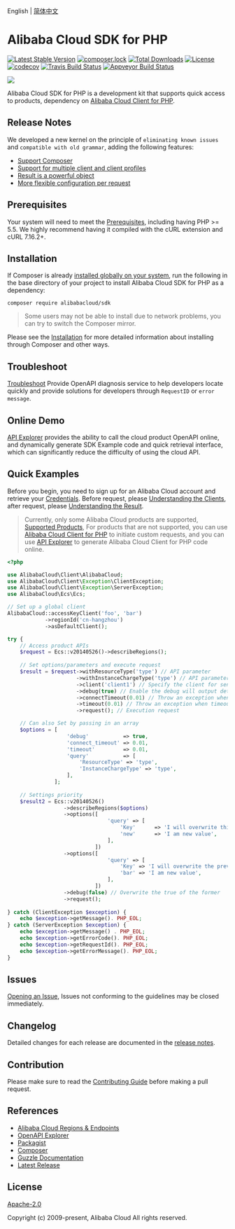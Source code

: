 English | [简体中文](/README-zh-CN.md)


# Alibaba Cloud SDK for PHP
[![Latest Stable Version](https://poser.pugx.org/alibabacloud/sdk/v/stable)](https://packagist.org/packages/alibabacloud/sdk)
[![composer.lock](https://poser.pugx.org/alibabacloud/sdk/composerlock)](https://packagist.org/packages/alibabacloud/sdk)
[![Total Downloads](https://poser.pugx.org/alibabacloud/sdk/downloads)](https://packagist.org/packages/alibabacloud/sdk)
[![License](https://poser.pugx.org/alibabacloud/sdk/license)](https://packagist.org/packages/alibabacloud/sdk)
[![codecov](https://codecov.io/gh/aliyun/openapi-sdk-php/branch/master/graph/badge.svg)](https://codecov.io/gh/aliyun/openapi-sdk-php)
[![Travis Build Status](https://travis-ci.org/aliyun/openapi-sdk-php.svg?branch=master)](https://travis-ci.org/aliyun/openapi-sdk-php)
[![Appveyor Build Status](https://ci.appveyor.com/api/projects/status/mddt341e3hpju1nw/branch/master?svg=true)](https://ci.appveyor.com/project/aliyun/openapi-sdk-php/branch/master)


![](https://aliyunsdk-pages.alicdn.com/icons/AlibabaCloud.svg)


Alibaba Cloud SDK for PHP is a development kit that supports quick access to products, dependency on [Alibaba Cloud Client for PHP][client].


## Release Notes
We developed a new kernel on the principle of `eliminating known issues` and `compatible with old grammar`, adding the following features:
- [Support Composer][packagist]
- [Support for multiple client and client profiles][clients]
- [Result is a powerful object][result]
- [More flexible configuration per request][request]


## Prerequisites
Your system will need to meet the [Prerequisites](/docs/en-US/0-Prerequisites.md), including having PHP >= 5.5. We highly recommend having it compiled with the cURL extension and cURL 7.16.2+.


## Installation
If Composer is already [installed globally on your system](https://getcomposer.org/doc/00-intro.md#globally), run the following in the base directory of your project to install Alibaba Cloud SDK for PHP as a dependency:
```
composer require alibabacloud/sdk
```
> Some users may not be able to install due to network problems, you can try to switch the Composer mirror.

Please see the [Installation](/docs/en-US/1-Installation.md) for more detailed information about installing through Composer and other ways.


## Troubleshoot
[Troubleshoot](https://troubleshoot.api.aliyun.com/?source=github_sdk) Provide OpenAPI diagnosis service to help developers locate quickly and provide solutions for developers through `RequestID` or `error message`.


## Online Demo
[API Explorer](https://api.aliyun.com) provides the ability to call the cloud product OpenAPI online, and dynamically generate SDK Example code and quick retrieval interface, which can significantly reduce the difficulty of using the cloud API.


## Quick Examples
Before you begin, you need to sign up for an Alibaba Cloud account and retrieve your [Credentials](https://usercenter.console.aliyun.com/#/manage/ak). Before request, please [Understanding the Clients][clients], after request, please [Understanding the Result][result].

> Currently, only some Alibaba Cloud products are supported, [Supported Products](/SUPPORTED-EN.md), For products that are not supported, you can use [Alibaba Cloud Client for PHP][request] to initiate custom requests, and you can use [API Explorer](https://api.aliyun.com) to generate Alibaba Cloud Client for PHP code online.

```php
<?php

use AlibabaCloud\Client\AlibabaCloud;
use AlibabaCloud\Client\Exception\ClientException;
use AlibabaCloud\Client\Exception\ServerException;
use AlibabaCloud\Ecs\Ecs;

// Set up a global client
AlibabaCloud::accessKeyClient('foo', 'bar')
            ->regionId('cn-hangzhou')
            ->asDefaultClient();

try {
    // Access product APIs
    $request = Ecs::v20140526()->describeRegions();
    
    // Set options/parameters and execute request
    $result = $request->withResourceType('type') // API parameter
                      ->withInstanceChargeType('type') // API parameter
                      ->client('client1') // Specify the client for send
                      ->debug(true) // Enable the debug will output detailed information
                      ->connectTimeout(0.01) // Throw an exception when Connection timeout 
                      ->timeout(0.01) // Throw an exception when timeout 
                      ->request(); // Execution request

    // Can also Set by passing in an array
    $options = [
                   'debug'           => true,
                   'connect_timeout' => 0.01,
                   'timeout'         => 0.01,
                   'query'           => [
                       'ResourceType' => 'type',
                       'InstanceChargeType' => 'type',
                   ],
               ];
    
    // Settings priority
    $result2 = Ecs::v20140526()
                  ->describeRegions($options)
                  ->options([
                                'query' => [
                                    'Key'      => 'I will overwrite this value in constructor',
                                    'new'      => 'I am new value',
                                ],
                            ])
                  ->options([
                                'query' => [
                                    'Key' => 'I will overwrite the previous value',
                                    'bar' => 'I am new value',
                                ],
                            ])
                  ->debug(false) // Overwrite the true of the former
                  ->request();
    
} catch (ClientException $exception) {
    echo $exception->getMessage(). PHP_EOL;
} catch (ServerException $exception) {
    echo $exception->getMessage() . PHP_EOL;
    echo $exception->getErrorCode(). PHP_EOL;
    echo $exception->getRequestId(). PHP_EOL;
    echo $exception->getErrorMessage(). PHP_EOL;
}
```


## Issues
[Opening an Issue](https://github.com/aliyun/openapi-sdk-php/issues/new/choose), Issues not conforming to the guidelines may be closed immediately.


## Changelog
Detailed changes for each release are documented in the [release notes](/CHANGELOG.md).


## Contribution
Please make sure to read the [Contributing Guide](/CONTRIBUTING.md) before making a pull request.


## References
* [Alibaba Cloud Regions & Endpoints][endpoints]
* [OpenAPI Explorer][open-api]
* [Packagist][packagist]
* [Composer][composer]
* [Guzzle Documentation][guzzle-docs]
* [Latest Release][latest-release]


## License
[Apache-2.0](/LICENSE.md)

Copyright (c) 2009-present, Alibaba Cloud All rights reserved.


[open-api]: https://api.alibabacloud.com
[latest-release]: https://github.com/aliyun/openapi-sdk-php
[guzzle-docs]: http://docs.guzzlephp.org/en/stable/request-options.html
[composer]: http://getcomposer.org
[packagist]: https://packagist.org/packages/alibabacloud/sdk
[client]: https://github.com/aliyun/openapi-sdk-php-client/blob/master/README.md
[clients]: https://github.com/aliyun/openapi-sdk-php-client/blob/master/docs/en-US/2-Client.md
[request]: https://github.com/aliyun/openapi-sdk-php-client/blob/master/docs/en-US/3-Request.md
[result]: https://github.com/aliyun/openapi-sdk-php-client/blob/master/docs/en-US/4-Result.md
[ak]: https://usercenter.console.aliyun.com/?spm=5176.doc52740.2.3.QKZk8w#/manage/ak
[home]: https://home.console.aliyun.com/?spm=5176.doc52740.2.4.QKZk8w
[cURL]: http://php.net/manual/en/book.curl.php
[OPCache]: http://php.net/manual/en/book.opcache.php
[xdebug]: http://xdebug.org
[OpenSSL]: http://php.net/manual/en/book.openssl.php
[aliyun]: https://www.aliyun.com
[alibabacloud]: https://www.alibabacloud.com
[endpoints]: https://developer.aliyun.com/endpoints
